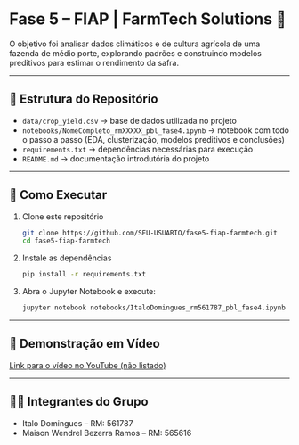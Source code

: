 # Fase 5 – FIAP | FarmTech Solutions 🌱

O objetivo foi analisar dados climáticos e de cultura agrícola de uma fazenda de médio porte, explorando padrões e construindo modelos preditivos para estimar o rendimento da safra.

---

## 📂 Estrutura do Repositório
- `data/crop_yield.csv` → base de dados utilizada no projeto
- `notebooks/NomeCompleto_rmXXXXX_pbl_fase4.ipynb` → notebook com todo o passo a passo (EDA, clusterização, modelos preditivos e conclusões)
- `requirements.txt` → dependências necessárias para execução
- `README.md` → documentação introdutória do projeto

---

## 🚀 Como Executar
1. Clone este repositório  
   ```bash
   git clone https://github.com/SEU-USUARIO/fase5-fiap-farmtech.git
   cd fase5-fiap-farmtech
   ```

2. Instale as dependências  
   ```bash
   pip install -r requirements.txt
   ```

3. Abra o Jupyter Notebook e execute:  
   ```bash
   jupyter notebook notebooks/ItaloDomingues_rm561787_pbl_fase4.ipynb
   ```

---

## 🎥 Demonstração em Vídeo
[Link para o vídeo no YouTube (não listado)](https://youtu.be/qkmm0qfMbco)

---

## 👨‍💻 Integrantes do Grupo
- Italo Domingues – RM: 561787
- Maison Wendrel Bezerra Ramos – RM: 565616
